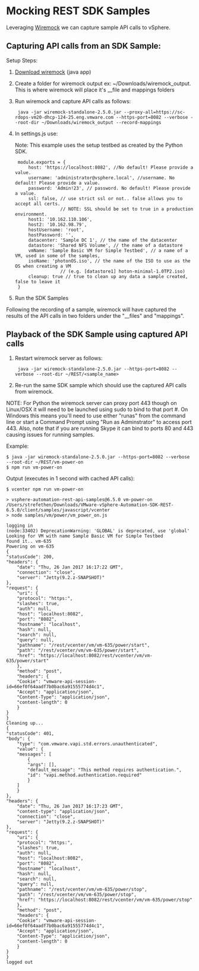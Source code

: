 # Mocking REST SDK Samples

Leveraging [Wiremock](http://wiremock.org/docs/running-standalone/) we can capture sample API calls to vSphere.

## Capturing API calls from an SDK Sample:

Setup Steps:

1. [Download wiremock](http://repo1.maven.org/maven2/com/github/tomakehurst/wiremock-standalone/2.5.0/wiremock-standalone-2.5.0.jar) (java app)
2. Create a folder for wiremock output ex: ~/Downloads/wiremock_output. This is where wiremock will place it's __file and mappings folders
3. Run wiremock and capture API calls as follows:

        java -jar wiremock-standalone-2.5.0.jar --proxy-all=https://sc-rdops-vm20-dhcp-124-25.eng.vmware.com --https-port=8082 --verbose --root-dir ~/Downloads/wiremock_output --record-mappings

4. In settings.js use:

    Note: This example uses the setup testbed as created by the Python SDK.

        module.exports = {
            host: 'https://localhost:8082', //No default! Please provide a value.
            username: 'administrator@vsphere.local', //username. No default! Please provide a value.
            password: 'Admin!23', // password. No default! Please provide a value.
            ssl: false, // use strict ssl or not.. false allows you to accept all certs.
                        // NOTE: SSL should be set to true in a production environment.
            host1: '10.162.110.106',
            host2: '10.162.98.79',
            hostUsername: 'root',
            hostPassword: '',
            datacenter: 'Sample DC 1', // the name of the datacenter
            datastore: 'Shared NFS Volume', // the name of a datastore
            vmName: 'Sample Basic VM for Simple Testbed', // a name of a VM, used in some of the samples,
            isoName: 'photonOS.iso', // the name of the ISO to use as the OS when creating a VM
                        // (e.g. [datastore1] hoton-minimal-1.0TP2.iso)
            cleanup: true // true to clean up any data a sample created, false to leave it
        }

5. Run the SDK Samples

Following the recording of a sample, wiremock will have captured the results of the API calls
in two folders under the "__files" and "mappings".

## Playback of the SDK Sample using captured API calls

1. Restart wiremock server as follows:

        java -jar wiremock-standalone-2.5.0.jar --https-port=8082 --verbose --root-dir ~/REST/<sample_name>

2. Re-run the same SDK sample which should use the captured API calls from wiremock.

NOTE: For Python the wiremock server can proxy port 443 though on Linux/OSX it will need to be launched using sudo to bind to that port #. On Windows this means
you'll need to use either "runas" from the command line or start a Command Prompt using "Run as Adminstrator" to access port 443. Also, note that if you are running
Skype it can bind to ports 80 and 443 causing issues for running samples.

Example:

    $ java -jar wiremock-standalone-2.5.0.jar --https-port=8082 --verbose --root-dir ~/REST/vm-power-on
    $ npm run vm-power-on

Output (executes in 1 second with cached API calls):

    $ vcenter npm run vm-power-on

    > vsphere-automation-rest-api-samples@6.5.0 vm-power-on /Users/strefethen/Downloads/VMware-vSphere-Automation-SDK-REST-6.5.0/client/samples/javascript/vcenter
    > node samples/vm/power/vm_power_on.js

    logging in
    (node:33402) DeprecationWarning: 'GLOBAL' is deprecated, use 'global'
    Looking for VM with name Sample Basic VM for Simple Testbed
    found it.. vm-635
    Powering on vm-635
    {
    "statusCode": 200,
    "headers": {
        "date": "Thu, 26 Jan 2017 16:17:22 GMT",
        "connection": "close",
        "server": "Jetty(9.2.z-SNAPSHOT)"
    },
    "request": {
        "uri": {
        "protocol": "https:",
        "slashes": true,
        "auth": null,
        "host": "localhost:8082",
        "port": "8082",
        "hostname": "localhost",
        "hash": null,
        "search": null,
        "query": null,
        "pathname": "/rest/vcenter/vm/vm-635/power/start",
        "path": "/rest/vcenter/vm/vm-635/power/start",
        "href": "https://localhost:8082/rest/vcenter/vm/vm-635/power/start"
        },
        "method": "post",
        "headers": {
        "Cookie": "vmware-api-session-id=66ef0f64aadf7b0bac6a91555774d4c1",
        "Accept": "application/json",
        "Content-Type": "application/json",
        "content-length": 0
        }
    }
    }
    Cleaning up...
    {
    "statusCode": 401,
    "body": {
        "type": "com.vmware.vapi.std.errors.unauthenticated",
        "value": {
        "messages": [
            {
            "args": [],
            "default_message": "This method requires authentication.",
            "id": "vapi.method.authentication.required"
            }
        ]
        }
    },
    "headers": {
        "date": "Thu, 26 Jan 2017 16:17:23 GMT",
        "content-type": "application/json",
        "connection": "close",
        "server": "Jetty(9.2.z-SNAPSHOT)"
    },
    "request": {
        "uri": {
        "protocol": "https:",
        "slashes": true,
        "auth": null,
        "host": "localhost:8082",
        "port": "8082",
        "hostname": "localhost",
        "hash": null,
        "search": null,
        "query": null,
        "pathname": "/rest/vcenter/vm/vm-635/power/stop",
        "path": "/rest/vcenter/vm/vm-635/power/stop",
        "href": "https://localhost:8082/rest/vcenter/vm/vm-635/power/stop"
        },
        "method": "post",
        "headers": {
        "Cookie": "vmware-api-session-id=66ef0f64aadf7b0bac6a91555774d4c1",
        "Accept": "application/json",
        "Content-Type": "application/json",
        "content-length": 0
        }
    }
    }
    logged out





